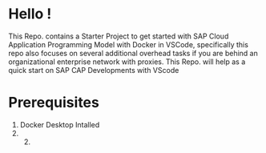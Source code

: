 # Hello !

This Repo. contains a Starter Project to get started with  SAP Cloud Application Programming Model with Docker in VSCode, specifically  this repo also focuses on several additional overhead tasks if you are behind an organizational enterprise network with proxies.  This Repo. will help as a quick start on SAP CAP Developments with VScode

# Prerequisites  
1. Docker Desktop Intalled
2. 2. 
